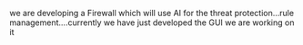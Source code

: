 we are developing a Firewall which will use AI for the threat protection...rule management....currently we have just developed the GUI we are working on it
